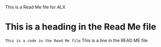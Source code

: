 This is a Read Me file for ALX
# This is a heading in the Read Me file
```This is a code in the Read Me file```
This is a line in the READ ME file

